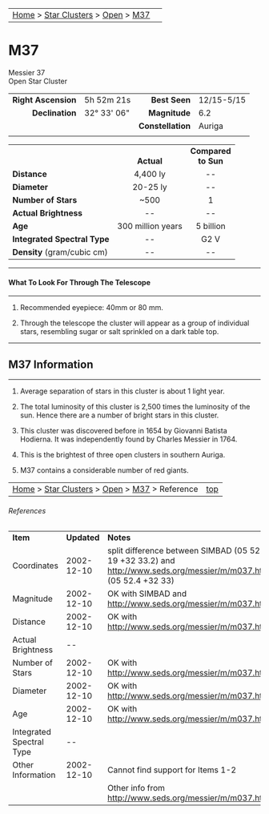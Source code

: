 <script src="../../js/whatsup.js"></script>
<script type="text/javascript">
	var objectName ="M37"
	var objectDesc ="Open Star Cluster<br/>in the Constellation<br/>Auriga"
	var objectImage="M37.jpg"
</script>

|    |    |
|:---|---:|
|[Home](/notes/#object-notes) > [Star Clusters](/notes/#star-clusters) > [Open](../!open-cluster-info) > [M37](#m37)| <div id=whatsup></div> |

# M37
Messier 37<br/>
Open Star Cluster

|   |   |   |   |
|--:|:--|--:|:--|
|**Right Ascension**|5h 52m 21s|**Best Seen**|12/15-5/15|
|**Declination**|32&deg; 33' 06"|**Magnitude**|6.2|
|   |   |**Constellation**|Auriga|
|   |   |   |   |

|   |   |   |
|---|:---:|:---:|
|   | <br/>**Actual**| **Compared<br/>to Sun** |
|**Distance** | 4,400 ly | -- |
|**Diameter** | 20-25 ly | -- |
|**Number of Stars**| ~500 | 1 |
|**Actual Brightness**| -- | -- |
|**Age** | 300 million years | 5 billion  |
|**Integrated Spectral Type** | -- | G2 V |
|**Density** (gram/cubic cm) | -- | -- |

---
#### What To Look For Through The Telescope
---

1.	Recommended eyepiece: 40mm or 80 mm.

1.	Through the telescope the cluster will appear as a group of individual stars, resembling sugar or salt sprinkled on a dark table top.

---
## M37 Information
---

1.	Average separation of stars in this cluster is about 1 light year.
   
1.	The total luminosity of this cluster is 2,500 times the luminosity of the sun.  Hence there are a number of bright stars in this cluster.

1.	This cluster was discovered before in 1654 by Giovanni Batista Hodierna.  It was independently found by Charles Messier in 1764.

1.	This is the brightest of three open clusters in southern Auriga.  

1.	M37 contains a considerable number of red giants.

|    |    |
|:---|---:|
|[Home](/notes/#object-notes) > [Star Clusters](/notes/#star-clusters) > [Open](../!open-cluster-info) > [M37](#m37) > Reference | [top](#m37) |

###### References

|   |   |   |
|---|---|---|
|**Item**|**Updated**|**Notes**| 
|Coordinates|2002-12-10|split difference between SIMBAD (05 52 19  +32  33.2)   and <http://www.seds.org/messier/m/m037.html>  (05 52.4   +32  33)|
|Magnitude|2002-12-10|OK with SIMBAD and <http://www.seds.org/messier/m/m037.html>|
|Distance	|2002-12-10|OK with <http://www.seds.org/messier/m/m037.html>|
|Actual Brightness|--|  |
|Number of Stars|2002-12-10|OK with <http://www.seds.org/messier/m/m037.html>|
|Diameter|2002-12-10|OK with <http://www.seds.org/messier/m/m037.html>|
|Age|2002-12-10|OK with <http://www.seds.org/messier/m/m037.html>|
|Integrated Spectral Type|--	|  |
|Other Information|2002-12-10|Cannot find support for Items 1-2|
|  |  | Other info from <http://www.seds.org/messier/m/m037.html>|

